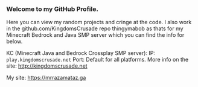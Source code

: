 ### Welcome to my GitHub Profile.
Here you can view my random projects and cringe at the code. I also work in the github.com/KingdomsCrusade repo thingymabob as thats for my Minecraft Bedrock and Java SMP server which you can find the info for below.


KC (Minecraft Java and Bedrock Crossplay SMP server):
IP: `play.kingdomscrusade.net`
Port: Default for all platforms. 
More info on the site: http://kingdomscrusade.net

My site: https://mrrazamataz.ga

